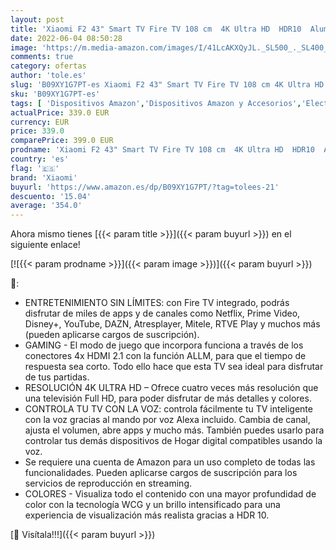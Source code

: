 ```yaml
---
layout: post
title: 'Xiaomi F2 43" Smart TV Fire TV 108 cm  4K Ultra HD  HDR10  Aluminio sin Marcos  Airplay  Prime Video  Netflix  Control de Voz de Alexa  HDMI 2.1  Bluetooth  USB  Sintonizador Triple  Modelo 2022'
date: 2022-06-04 08:50:28
image: 'https://m.media-amazon.com/images/I/41LcAKXQyJL._SL500_._SL400_.jpg'
comments: true
category: ofertas
author: 'tole.es'
slug: 'B09XY1G7PT-es Xiaomi F2 43" Smart TV Fire TV 108 cm 4K Ultra HD HDR10...'
sku: 'B09XY1G7PT-es'
tags: [ 'Dispositivos Amazon','Dispositivos Amazon y Accesorios','Electrónica','Fire TV','TV, vídeo y home cinema','Televisores','Televisores inteligentes','smart','tv','xiaomi','🇪🇸', ]
actualPrice: 339.0 EUR
currency: EUR
price: 339.0
comparePrice: 399.0 EUR
prodname: 'Xiaomi F2 43" Smart TV Fire TV 108 cm  4K Ultra HD  HDR10  Aluminio sin Marcos  Airplay  Prime Video  Netflix  Control de Voz de Alexa  HDMI 2.1  Bluetooth  USB  Sintonizador Triple  Modelo 2022'
country: 'es'
flag: '🇪🇸'
brand: 'Xiaomi'
buyurl: 'https://www.amazon.es/dp/B09XY1G7PT/?tag=tolees-21'
descuento: '15.04'
average: '354.0'
---
```


Ahora mismo tienes [{{< param title >}}]({{< param buyurl >}}) en el siguiente enlace!

[![{{< param prodname >}}]({{< param image >}})]({{< param buyurl >}})

🔎:

- ENTRETENIMIENTO SIN LÍMITES: con Fire TV integrado, podrás disfrutar de miles de apps y de canales como Netflix, Prime Video, Disney+, YouTube, DAZN, Atresplayer, Mitele, RTVE Play y muchos más (pueden aplicarse cargos de suscripción).
- GAMING - El modo de juego que incorpora funciona a través de los conectores 4x HDMI 2.1 con la función ALLM, para que el tiempo de respuesta sea corto. Todo ello hace que esta TV sea ideal para disfrutar de tus partidas.
- RESOLUCIÓN 4K ULTRA HD – Ofrece cuatro veces más resolución que una televisión Full HD, para poder disfrutar de más detalles y colores.
- CONTROLA TU TV CON LA VOZ: controla fácilmente tu TV inteligente con la voz gracias al mando por voz Alexa incluido. Cambia de canal, ajusta el volumen, abre apps y mucho más. También puedes usarlo para controlar tus demás dispositivos de Hogar digital compatibles usando la voz.
- Se requiere una cuenta de Amazon para un uso completo de todas las funcionalidades. Pueden aplicarse cargos de suscripción para los servicios de reproducción en streaming.
- COLORES - Visualiza todo el contenido con una mayor profundidad de color con la tecnología WCG y un brillo intensificado para una experiencia de visualización más realista gracias a HDR 10.

[🛒 Visítala!!!]({{< param buyurl >}})
